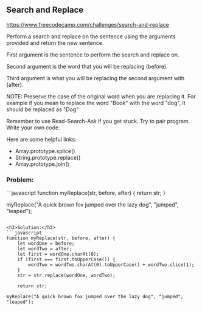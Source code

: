<h2>Search and Replace</h2>

https://www.freecodecamp.com/challenges/search-and-replace

Perform a search and replace on the sentence using the arguments provided and return the new sentence.

First argument is the sentence to perform the search and replace on.

Second argument is the word that you will be replacing (before).

Third argument is what you will be replacing the second argument with (after).

NOTE: Preserve the case of the original word when you are replacing it. For example if you mean to replace the word "Book" with the word "dog", it should be replaced as "Dog"

Remember to use Read-Search-Ask if you get stuck. Try to pair program. Write your own code.

Here are some helpful links:

- Array.prototype.splice()
- String.prototype.replace()
- Array.prototype.join()


<h3>Problem:</h3>
```javascript
function myReplace(str, before, after) {
  return str;
}

myReplace("A quick brown fox jumped over the lazy dog", "jumped", "leaped");
```

<h3>Solution:</h3>
```javascript
function myReplace(str, before, after) {
	let wordOne = before;
	let wordTwo = after;
	let first = wordOne.charAt(0);
	if (first === first.toUpperCase()) {
	    wordTwo = wordTwo.charAt(0).toUpperCase() + wordTwo.slice(1);
	}
	str = str.replace(wordOne, wordTwo);

	return str;

myReplace("A quick brown fox jumped over the lazy dog", "jumped", "leaped");
```
